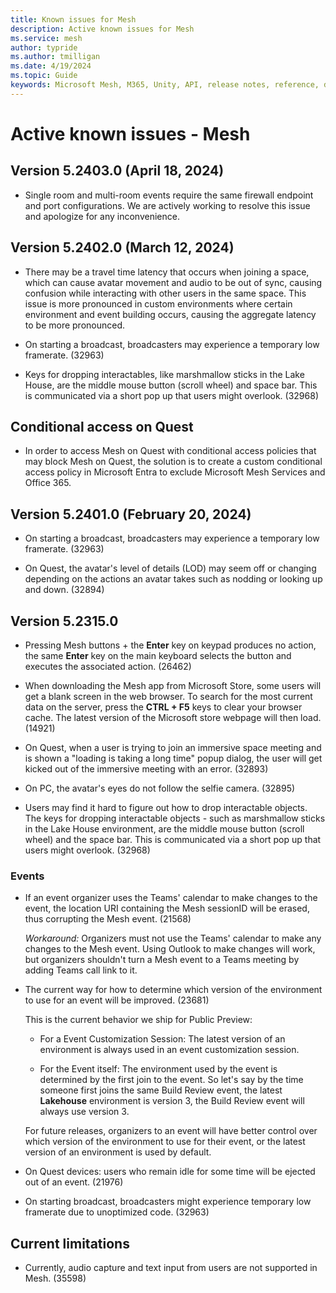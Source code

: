 ```yaml
---
title: Known issues for Mesh
description: Active known issues for Mesh
ms.service: mesh
author: typride    
ms.author: tmilligan
ms.date: 4/19/2024
ms.topic: Guide
keywords: Microsoft Mesh, M365, Unity, API, release notes, reference, documentation, features, performance
---
```


# Active known issues - Mesh

## Version 5.2403.0 (April 18, 2024)

* Single room and multi-room events require the same firewall endpoint and port configurations. We are actively working to resolve this issue and apologize for any inconvenience.

## Version 5.2402.0 (March 12, 2024)

* There may be a travel time latency that occurs when joining a space, which can cause avatar movement and audio to be out of sync, causing confusion while interacting with other users in the same space. This issue is more pronounced in custom environments where certain environment and event building occurs, causing the aggregate latency to be more pronounced.

* On starting a broadcast, broadcasters may experience a temporary low framerate. (32963)

* Keys for dropping interactables, like marshmallow sticks in the Lake House, are the middle mouse button (scroll wheel) and space bar. This is communicated via a short pop up that users might overlook. (32968)

## Conditional access on Quest

* In order to access Mesh on Quest with conditional access policies that may block Mesh on Quest, the solution is to create a custom conditional access policy in Microsoft Entra to exclude Microsoft Mesh Services and Office 365.

## Version 5.2401.0 (February 20, 2024)

* On starting a broadcast, broadcasters may experience a temporary low framerate. (32963)

* On Quest, the avatar's level of details (LOD) may seem off or changing depending on the actions an avatar takes such as nodding or looking up and down. (32894)

## Version 5.2315.0

* Pressing Mesh buttons + the **Enter** key on keypad produces no action, the same **Enter** key on the main keyboard selects the button and executes the associated action. (26462)

* When downloading the Mesh app from Microsoft Store, some users will get a blank screen in the web browser. To search for the most current data on the server, press the **CTRL + F5** keys to clear your browser cache. The latest version of the Microsoft store webpage will then load. (14921)

* On Quest, when a user is trying to join an immersive space meeting and is shown a "loading is taking a long time" popup dialog, the user will get kicked out of the immersive meeting with an error. (32893)

* On PC, the avatar's eyes do not follow the selfie camera. (32895)

* Users may find it hard to figure out how to drop interactable objects. The keys for dropping interactable objects - such as marshmallow sticks in the Lake House environment, are the middle mouse button (scroll wheel) and the space bar. This is communicated via a short pop up that users might overlook. (32968)

### Events

* If an event organizer uses the Teams' calendar to make changes to the event, the location URI containing the Mesh sessionID will be erased, thus corrupting the Mesh event. (21568)

    *Workaround:* Organizers must not use the Teams' calendar to make any changes to the Mesh event. Using Outlook to make changes will work, but organizers shouldn't turn a Mesh event to a Teams meeting by adding Teams call link to it.

* The current way for how to determine which version of the environment to use for an event will be improved. (23681)

    This is the current behavior we ship for Public Preview:

    * For a Event Customization Session: The latest version of an environment is always used in an event customization session.

    * For the Event itself: The environment used by the event is determined by the first join to the event.  So let's say by the time someone first joins the same Build Review event, the latest **Lakehouse** environment is version 3, the Build Review event will always use version 3.

    For future releases, organizers to an event will have better control over which version of the environment to use for their event, or the latest version of an environment is used by default.

* On Quest devices: users who remain idle for some time will be ejected out of an event. (21976)

* On starting broadcast, broadcasters might experience temporary low framerate due to unoptimized code. (32963)

## Current limitations

* Currently, audio capture and text input from users are not supported in Mesh. (35598)
